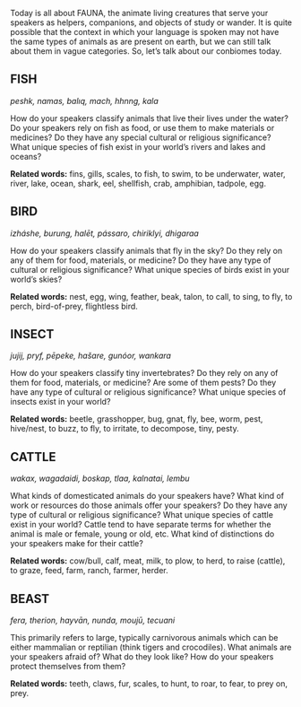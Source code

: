 Today is all about FAUNA, the animate living creatures that serve your speakers as helpers, companions, and objects of study or wander. It is quite possible that the context in which your language is spoken may not have the same types of animals as are present on earth, but we can still talk about them in vague categories. So, let’s talk about our conbiomes today.

## FISH

_peshk, namas, balıq, mach, hhnng, kala_

How do your speakers classify animals that live their lives under the water? Do your speakers rely on fish as food, or use them to make materials or medicines? Do they have any special cultural or religious significance? What unique species of fish exist in your world’s rivers and lakes and oceans?

**Related words:** fins, gills, scales, to fish, to swim, to be underwater, water, river, lake, ocean, shark, eel, shellfish, crab, amphibian, tadpole, egg.

## BIRD

_izháshe, burung, halēt, pássaro, chiriklyi, dhigaraa_

How do your speakers classify animals that fly in the sky? Do they rely on any of them for food, materials, or medicine? Do they have any type of cultural or religious significance? What unique species of birds exist in your world’s skies?

**Related words:** nest, egg, wing, feather, beak, talon, to call, to sing, to fly, to perch, bird-of-prey, flightless bird.

## INSECT

_jujij, pryf, pēpeke, hašare, gunóor, wankara_

How do your speakers classify tiny invertebrates? Do they rely on any of them for food, materials, or medicine? Are some of them pests? Do they have any type of cultural or religious significance? What unique species of insects exist in your world?

**Related words:** beetle, grasshopper, bug, gnat, fly, bee, worm, pest, hive/nest, to buzz, to fly, to irritate, to decompose, tiny, pesty.

## CATTLE

_wakax, wagadaidi, boskap, tlaa, kalnatai, lembu_

What kinds of domesticated animals do your speakers have? What kind of work or resources do those animals offer your speakers? Do they have any type of cultural or religious significance? What unique species of cattle exist in your world? Cattle tend to have separate terms for whether the animal is male or female, young or old, etc. What kind of distinctions do your speakers make for their cattle?

**Related words:** cow/bull, calf, meat, milk, to plow, to herd, to raise (cattle), to graze, feed, farm, ranch, farmer, herder.

## BEAST

_fera, therion, hayvān, nunda, moujū, tecuani_

This primarily refers to large, typically carnivorous animals which can be either mammalian or reptilian (think tigers and crocodiles). What animals are your speakers afraid of? What do they look like? How do your speakers protect themselves from them?

**Related words:** teeth, claws, fur, scales, to hunt, to roar, to fear, to prey on, prey.
